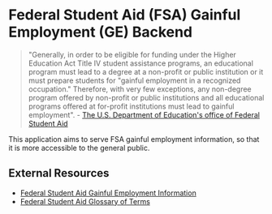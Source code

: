# Federal Student Aid (FSA) Gainful Employment (GE) Backend

> "Generally, in order to be eligible for funding under the Higher Education Act Title IV student assistance programs, an educational program must lead to a degree at a non-profit or public institution or it must prepare students for "gainful employment in a recognized occupation." Therefore, with very few exceptions, any non-degree program offered by non-profit or public institutions and all educational programs offered at for-profit institutions must lead to gainful employment". - [The U.S. Department of Education's office of Federal Student Aid](https://studentaid.gov/data-center/school/ge#earnings-data)

This application aims to serve FSA gainful employment information, so that it is more accessible to the general public.


## External Resources

- [Federal Student Aid Gainful Employment Information](https://studentaid.gov/data-center/school/ge#earnings-data)
- [Federal Student Aid Glossary of Terms](https://studentaid.gov/sites/default/files/GE-Glossary.doc)
